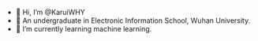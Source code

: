 - 👋 Hi, I’m @KaruiWHY
- 📒 An undergraduate in Electronic Information School, Wuhan University. 
- 🌱 I’m currently learning machine learning.

<!---- 💞️ I’m looking to collaborate on ...

- 📫 How to reach me

- 👀 I’m interested in ...
KaruiWHY/KaruiWHY is a ✨ special ✨ repository because its `README.md` (this file) appears on your GitHub profile.
You can click the Preview link to take a look at your changes.
--->
